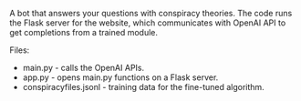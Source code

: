 A bot that answers your questions with conspiracy theories. The code runs the Flask server for the website, which communicates with OpenAI API to get completions from a trained module.


Files:
* main.py - calls the OpenAI APIs.
* app.py - opens main.py functions on a Flask server.
* conspiracyfiles.jsonl - training data for the fine-tuned algorithm.
